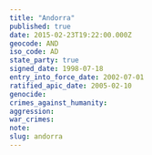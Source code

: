 ```yaml
---
title: "Andorra"
published: true
date: 2015-02-23T19:22:00.000Z
geocode: AND
iso_code: AD
state_party: true
signed_date: 1998-07-18
entry_into_force_date: 2002-07-01
ratified_apic_date: 2005-02-10
genocide:
crimes_against_humanity:
aggression:
war_crimes:
note:
slug: andorra
---
```

